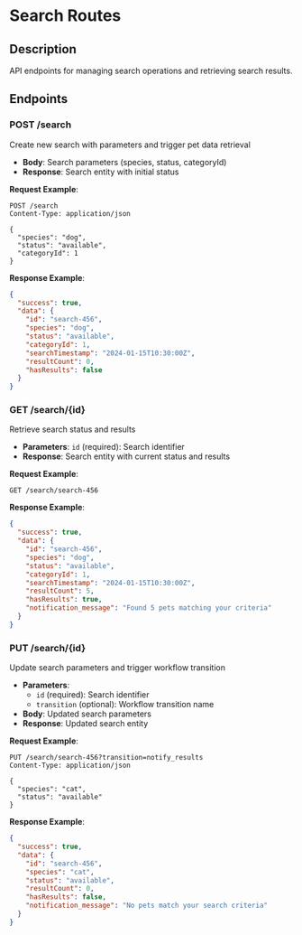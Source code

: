 # Search Routes

## Description
API endpoints for managing search operations and retrieving search results.

## Endpoints

### POST /search
Create new search with parameters and trigger pet data retrieval
- **Body**: Search parameters (species, status, categoryId)
- **Response**: Search entity with initial status

**Request Example**:
```
POST /search
Content-Type: application/json

{
  "species": "dog",
  "status": "available",
  "categoryId": 1
}
```

**Response Example**:
```json
{
  "success": true,
  "data": {
    "id": "search-456",
    "species": "dog",
    "status": "available",
    "categoryId": 1,
    "searchTimestamp": "2024-01-15T10:30:00Z",
    "resultCount": 0,
    "hasResults": false
  }
}
```

### GET /search/{id}
Retrieve search status and results
- **Parameters**: `id` (required): Search identifier
- **Response**: Search entity with current status and results

**Request Example**:
```
GET /search/search-456
```

**Response Example**:
```json
{
  "success": true,
  "data": {
    "id": "search-456",
    "species": "dog",
    "status": "available",
    "categoryId": 1,
    "searchTimestamp": "2024-01-15T10:30:00Z",
    "resultCount": 5,
    "hasResults": true,
    "notification_message": "Found 5 pets matching your criteria"
  }
}
```

### PUT /search/{id}
Update search parameters and trigger workflow transition
- **Parameters**: 
  - `id` (required): Search identifier
  - `transition` (optional): Workflow transition name
- **Body**: Updated search parameters
- **Response**: Updated search entity

**Request Example**:
```
PUT /search/search-456?transition=notify_results
Content-Type: application/json

{
  "species": "cat",
  "status": "available"
}
```

**Response Example**:
```json
{
  "success": true,
  "data": {
    "id": "search-456",
    "species": "cat",
    "status": "available",
    "resultCount": 0,
    "hasResults": false,
    "notification_message": "No pets match your search criteria"
  }
}
```
